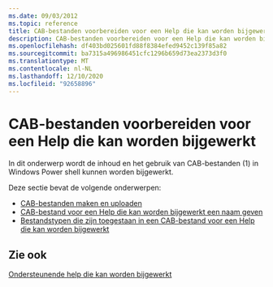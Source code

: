 ```yaml
---
ms.date: 09/03/2012
ms.topic: reference
title: CAB-bestanden voorbereiden voor een Help die kan worden bijgewerkt
description: CAB-bestanden voorbereiden voor een Help die kan worden bijgewerkt
ms.openlocfilehash: df403bd025601fd88f8384efed9452c139f85a82
ms.sourcegitcommit: ba7315a496986451cfc1296b659d73ea2373d3f0
ms.translationtype: MT
ms.contentlocale: nl-NL
ms.lasthandoff: 12/10/2020
ms.locfileid: "92658896"
---
```

# <a name="how-to-prepare-updatable-help-cab-files"></a>CAB-bestanden voorbereiden voor een Help die kan worden bijgewerkt

In dit onderwerp wordt de inhoud en het gebruik van CAB-bestanden (1) in Windows Power shell kunnen worden bijgewerkt.

Deze sectie bevat de volgende onderwerpen:

- [CAB-bestanden maken en uploaden](./how-to-create-and-upload-cab-files.md)
- [CAB-bestand voor een Help die kan worden bijgewerkt een naam geven](./how-to-name-an-updatable-help-cab-file.md)
- [Bestandstypen die zijn toegestaan in een CAB-bestand voor een Help die kan worden bijgewerkt](./file-types-permitted-in-an-updatable-help-cab-file.md)

## <a name="see-also"></a>Zie ook

[Ondersteunende help die kan worden bijgewerkt](./supporting-updatable-help.md)
